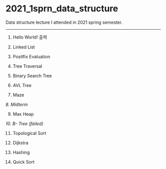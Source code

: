 # 2021_1sprn_data_structure
Data structure lecture I attended in 2021 spring semester. 

---

1. Hello World! 출력

2. Linked List

3. Positfix Evaluation

4. Tree Traversal

5. Binary Search Tree

6. AVL Tree

7. Maze

*8. Midterm*

9. Max Heap

*10. B- Tree (failed)*

11. Topological Sort

12. Dijkstra

13. Hashing

14. Quick Sort